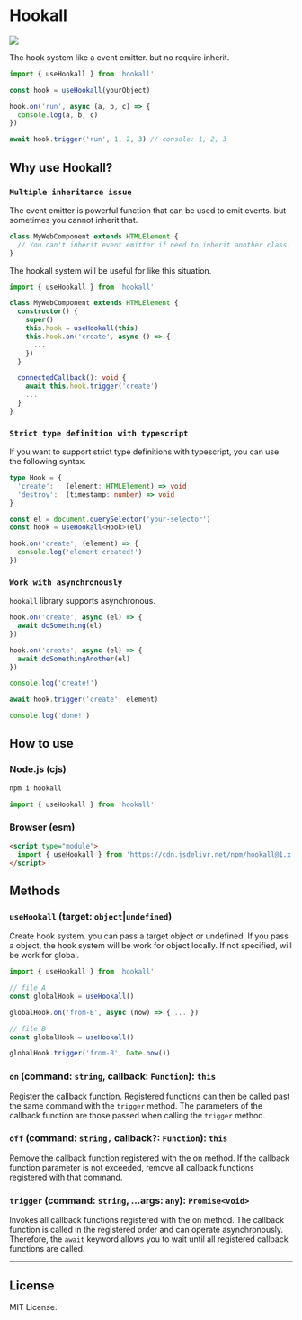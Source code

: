 # Hookall

[![](https://data.jsdelivr.com/v1/package/npm/hookall/badge)](https://www.jsdelivr.com/package/npm/hookall)

The hook system like a event emitter. but no require inherit.

```typescript
import { useHookall } from 'hookall'

const hook = useHookall(yourObject)

hook.on('run', async (a, b, c) => {
  console.log(a, b, c)
})

await hook.trigger('run', 1, 2, 3) // console: 1, 2, 3
```

## Why use Hookall?

### `Multiple inheritance issue`

The event emitter is powerful function that can be used to emit events. but sometimes you cannot inherit that.

```typescript
class MyWebComponent extends HTMLElement {
  // You can't inherit event emitter if need to inherit another class.
}
```

The hookall system will be useful for like this situation.

```typescript
import { useHookall } from 'hookall'

class MyWebComponent extends HTMLElement {
  constructor() {
    super()
    this.hook = useHookall(this)
    this.hook.on('create', async () => {
      ...
    })
  }

  connectedCallback(): void {
    await this.hook.trigger('create')
    ...
  }
}
```

### `Strict type definition with typescript`

If you want to support strict type definitions with typescript, you can use the following syntax.

```typescript
type Hook = {
  'create':   (element: HTMLElement) => void
  'destroy':  (timestamp: number) => void
}

const el = document.querySelector('your-selector')
const hook = useHookall<Hook>(el)

hook.on('create', (element) => {
  console.log('element created!')
})
```

### `Work with asynchronously`

`hookall` library supports asynchronous.

```typescript
hook.on('create', async (el) => {
  await doSomething(el)
})

hook.on('create', async (el) => {
  await doSomethingAnother(el)
})

console.log('create!')

await hook.trigger('create', element)

console.log('done!')
```

## How to use

### Node.js (cjs)

```bash
npm i hookall
```

```typescript
import { useHookall } from 'hookall'
```

### Browser (esm)

```html
<script type="module">
  import { useHookall } from 'https://cdn.jsdelivr.net/npm/hookall@1.x.x/dist/esm/index.js'
</script>
```

## Methods

### `useHookall` (target: `object`|`undefined`)

Create hook system. you can pass a target object or undefined. If you pass a object, the hook system will be work for object locally. If not specified, will be work for global.

```typescript
import { useHookall } from 'hookall'

// file A
const globalHook = useHookall()

globalHook.on('from-B', async (now) => { ... })

// file B
const globalHook = useHookall()

globalHook.trigger('from-B', Date.now())
```

### `on` (command: `string`, callback: `Function`): `this`

Register the callback function. Registered functions can then be called past the same command with the `trigger` method. The parameters of the callback function are those passed when calling the `trigger` method.

### `off` (command: `string,` callback?: `Function`): `this`

Remove the callback function registered with the on method. If the callback function parameter is not exceeded, remove all callback functions registered with that command.

### `trigger` (command: `string`, ...args: `any`): `Promise<void>`

Invokes all callback functions registered with the on method. The callback function is called in the registered order and can operate asynchronously. Therefore, the `await` keyword allows you to wait until all registered callback functions are called.

---

## License

MIT License.